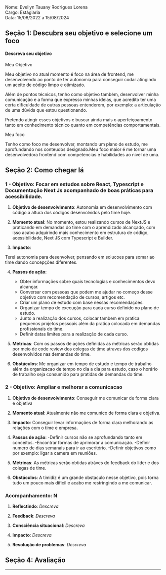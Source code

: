 
Nome: Evellyn Tauany Rodrigues Lorena
<br>
Cargo: Estágiaria
<br>
Data: 15/08/2022 a 15/08/2024

## Seção 1: Descubra seu objetivo e selecione um foco

#### Descreva seu objetivo

Meu Objetivo

Meu objetivo no atual momento é foco na área de frontend, me desenvolvendo ao ponto de ter autonomia para conseguir codar atingindo um aceite de código limpo e otimizado.

Além de pontos técnicos, tenho como objetivo também, desenvolver minha comunicação e a forma que expresso minhas ideias, que acredito ter uma certa dificuldade de outras pessoas entenderem, por exemplo: a articulação de uma dúvida que estou questionando.

Pretendo atingir esses objetivos e buscar ainda mais o aperfeiçoamento tanto em conhecimento técnico quanto em competências comportamentais.


Meu foco

Tenho como foco me desenvolver, montando um plano de estudo, me aprofundando nos conteudos designado.Meu foco maior é me tornar uma desenvolvedora frontend com competencias e habilidades ao nivel de uma.
 
## Seção 2: Como chegar lá

### 1 - Objetivo: Focar em estudos sobre React, Typescript e Documentação Next Js acompanhado de boas práticas para acessibilidade.

1. **Objetivo de desenvolvimento**: Autonomia em desenvolvimento com código a altura dos códigos desenvolvidos pelo time hoje.

2. **Momento atual**: No momento, estou realizando cursos de NextJS e praticando em demandas do time com o aprendizado alcançado, com isso acabo adquirindo mais conhecimento em estrutura de código, acessibilidade, Next JS com Typescript e Builder.

 
3. **Impacto**:

 Terei autonomia para desenvolver, pensando em solucoes para somar ao time dando concepções diferentes.


4. **Passos de ação**: 
   - Obter informações sobre quais tecnologias e conhecimentos devo alcançar.
   - Conversar com pessoas que podem me ajudar no começo desse objetivo com recomendação de cursos, artigos etc.
   - Criar um plano de estudo com base nessas recomendações.
   - Organizar tempo de execução para cada curso definido no plano de estudo.
   - Junto a realização dos cursos, colocar tambem em pratica pequenos projetos pessoais além da pratica colocada em demandas profissionais do time.
   - Definir datas limites para a realização de cada curso.
 

5. **Métricas**: Com os passos de ações definidas as métricas serão obtidas por meio de code review dos colegas de time atraves dos codigos desenvolvidos nas demandas
do time.

 
6. **Obstáculos**: Me organizar em tempo de estudo e tempo de trabalho além da organizacao de tempo no dia a dia para estudo, caso o horário de trabalho 
seja consumido para pratidas de demandas do time.

 

### 2 - Objetivo:  Ampliar e melhorar a comunicacao 

 

1. **Objetivo de desenvolvimento**: Conseguir me comunicar de forma clara e objetiva

2. **Momento atual**: Atualmente não me comunico de forma clara e objetiva.

3. **Impacto**: Conseguir levar informações de forma clara melhorando as relações com o time e empresa.

4. **Passos de ação**:
   -Definir cursos não se aprofundando tanto em conceitos.
   -Encontrar formas de aprimorar a comunicação.
   -Definir numero de dias semanais para ir ao escritório.
   -Definir objetivos como por exemplo: ligar a camera em reuniões.

5. **Métricas**: As métricas serão obtidas atráves do feedback do lider e dos colegas de time.

6. **Obstáculos**: A timidiz é um grande obstaculo nesse objetivo, pois torna tudo um pouco mais dificil e acabo
me restringindo a me comunicar.

 

### Acompanhamento: N

 

1. **Reflectindo**: *Descreva*

2. **Feedback**: *Descreva*

3. **Consciência situacional**: *Descreva*

4. **Impacto**: *Descreva*

5. **Resolução de problemas**: *Descreva*

 

## Seção 4: Avaliação

 

---

 

<br />

 

<div align="right">

 

</div>
